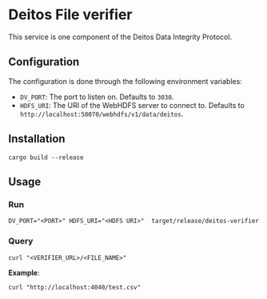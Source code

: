 # Deitos File verifier

This service is one component of the Deitos Data Integrity Protocol.


## Configuration

The configuration is done through the following environment variables:
- `DV_PORT`: The port to listen on. Defaults to `3030`.
- `HDFS_URI`: The URI of the WebHDFS server to connect to. Defaults to `http://localhost:50070/webhdfs/v1/data/deitos`.

## Installation

```
cargo build --release
```

## Usage

### Run 

```
DV_PORT="<PORT>" HDFS_URI="<HDFS URI>"  target/release/deitos-verifier
```

### Query 


```
curl "<VERIFIER_URL>/<FILE_NAME>"
```

**Example**:

```
curl "http://localhost:4040/test.csv"
```